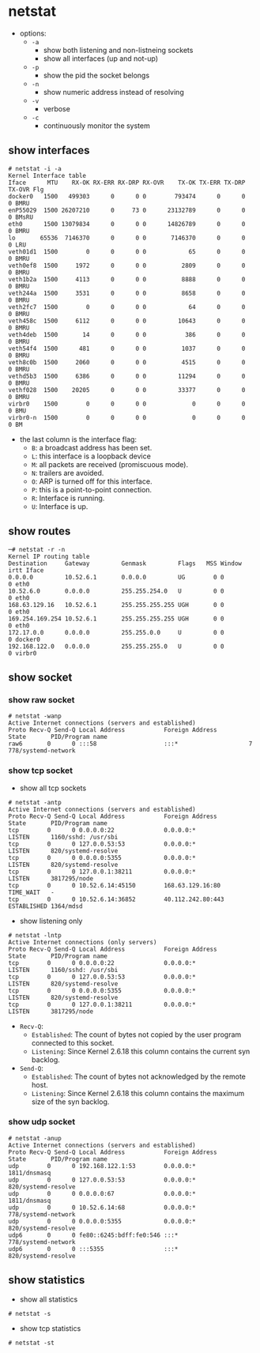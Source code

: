 # netstat

* options:
    * `-a`
        * show both listening and non-listneing sockets
        * show all interfaces (up and not-up)
    * `-p`
        * show the pid the socket belongs
    * `-n`
        * show numeric address instead of resolving
    * `-v`
        * verbose
    * `-c`
        * continuously monitor the system

## show interfaces
```
# netstat -i -a
Kernel Interface table
Iface      MTU    RX-OK RX-ERR RX-DRP RX-OVR    TX-OK TX-ERR TX-DRP TX-OVR Flg
docker0   1500   499303      0      0 0        793474      0      0      0 BMRU
enP55029  1500 26207210      0     73 0      23132789      0      0      0 BMsRU
eth0      1500 13079834      0      0 0      14826789      0      0      0 BMRU
lo       65536  7146370      0      0 0       7146370      0      0      0 LRU
veth01d1  1500        0      0      0 0            65      0      0      0 BMRU
veth0ef8  1500     1972      0      0 0          2809      0      0      0 BMRU
veth1b2a  1500     4113      0      0 0          8888      0      0      0 BMRU
veth244a  1500     3531      0      0 0          8658      0      0      0 BMRU
veth2fc7  1500        0      0      0 0            64      0      0      0 BMRU
veth458c  1500     6112      0      0 0         10643      0      0      0 BMRU
veth4deb  1500       14      0      0 0           386      0      0      0 BMRU
veth54f4  1500      481      0      0 0          1037      0      0      0 BMRU
veth8c0b  1500     2060      0      0 0          4515      0      0      0 BMRU
vethd5b3  1500     6386      0      0 0         11294      0      0      0 BMRU
vethf028  1500    20205      0      0 0         33377      0      0      0 BMRU
virbr0    1500        0      0      0 0             0      0      0      0 BMU
virbr0-n  1500        0      0      0 0             0      0      0      0 BM
```
* the last column is the interface flag:
    * `B`: a broadcast address has been set.
    * `L`: this interface is a loopback device
    * `M`: all packets are received (promiscuous mode).
    * `N`: trailers are avoided.
    * `O`: ARP is turned off for this interface.
    * `P`: this is a point-to-point connection.
    * `R`: Interface is running.
    * `U`: Interface is up.

## show routes
```
─# netstat -r -n
Kernel IP routing table
Destination     Gateway         Genmask         Flags   MSS Window  irtt Iface
0.0.0.0         10.52.6.1       0.0.0.0         UG        0 0          0 eth0
10.52.6.0       0.0.0.0         255.255.254.0   U         0 0          0 eth0
168.63.129.16   10.52.6.1       255.255.255.255 UGH       0 0          0 eth0
169.254.169.254 10.52.6.1       255.255.255.255 UGH       0 0          0 eth0
172.17.0.0      0.0.0.0         255.255.0.0     U         0 0          0 docker0
192.168.122.0   0.0.0.0         255.255.255.0   U         0 0          0 virbr0
```

## show socket
### show raw socket
```
# netstat -wanp
Active Internet connections (servers and established)
Proto Recv-Q Send-Q Local Address           Foreign Address         State       PID/Program name
raw6       0      0 :::58                   :::*                    7           778/systemd-network
```
### show tcp socket
* show all tcp sockets
```
# netstat -antp
Active Internet connections (servers and established)
Proto Recv-Q Send-Q Local Address           Foreign Address         State       PID/Program name
tcp        0      0 0.0.0.0:22              0.0.0.0:*               LISTEN      1160/sshd: /usr/sbi
tcp        0      0 127.0.0.53:53           0.0.0.0:*               LISTEN      820/systemd-resolve
tcp        0      0 0.0.0.0:5355            0.0.0.0:*               LISTEN      820/systemd-resolve
tcp        0      0 127.0.0.1:38211         0.0.0.0:*               LISTEN      3817295/node
tcp        0      0 10.52.6.14:45150        168.63.129.16:80        TIME_WAIT   -
tcp        0      0 10.52.6.14:36852        40.112.242.80:443       ESTABLISHED 1364/mdsd
```
* show listening only
```
# netstat -lntp
Active Internet connections (only servers)
Proto Recv-Q Send-Q Local Address           Foreign Address         State       PID/Program name
tcp        0      0 0.0.0.0:22              0.0.0.0:*               LISTEN      1160/sshd: /usr/sbi
tcp        0      0 127.0.0.53:53           0.0.0.0:*               LISTEN      820/systemd-resolve
tcp        0      0 0.0.0.0:5355            0.0.0.0:*               LISTEN      820/systemd-resolve
tcp        0      0 127.0.0.1:38211         0.0.0.0:*               LISTEN      3817295/node
```
* `Recv-Q`:
    * `Established`: The count of bytes not copied by the user program connected to this socket.
    * `Listening`: Since Kernel 2.6.18 this column contains the current syn backlog.
* `Send-Q`:
    * `Established`: The count of bytes not acknowledged by the remote host.
    * `Listening`: Since Kernel 2.6.18 this column contains the maximum size of the syn backlog.

### show udp socket
```
# netstat -anup
Active Internet connections (servers and established)
Proto Recv-Q Send-Q Local Address           Foreign Address         State       PID/Program name
udp        0      0 192.168.122.1:53        0.0.0.0:*                           1811/dnsmasq
udp        0      0 127.0.0.53:53           0.0.0.0:*                           820/systemd-resolve
udp        0      0 0.0.0.0:67              0.0.0.0:*                           1811/dnsmasq
udp        0      0 10.52.6.14:68           0.0.0.0:*                           778/systemd-network
udp        0      0 0.0.0.0:5355            0.0.0.0:*                           820/systemd-resolve
udp6       0      0 fe80::6245:bdff:fe0:546 :::*                                778/systemd-network
udp6       0      0 :::5355                 :::*                                820/systemd-resolve
```

## show statistics
* show all statistics
```
# netstat -s
```
* show tcp statistics
```
# netstat -st
```

